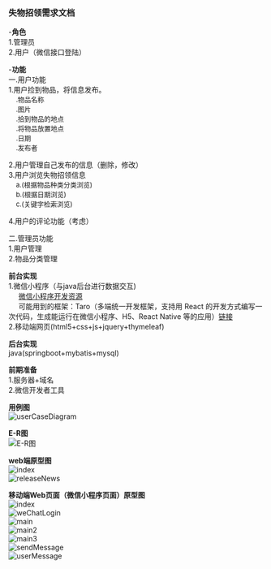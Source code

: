 ### 失物招领需求文档

-**角色**  
1.管理员  
2.用户（微信接口登陆）    

-**功能**  
一.用户功能  
1.用户捡到物品，将信息发布。  
<font size=2>&nbsp;&nbsp;&nbsp;&nbsp;.物品名称</font>   
<font size=2>&nbsp;&nbsp;&nbsp;&nbsp;.图片</font>   
<font size=2>&nbsp;&nbsp;&nbsp;&nbsp;.拾到物品的地点</font>  
<font size=2>&nbsp;&nbsp;&nbsp;&nbsp;.将物品放置地点</font>   
<font size=2>&nbsp;&nbsp;&nbsp;&nbsp;.日期</font>   
<font size=2>&nbsp;&nbsp;&nbsp;&nbsp;.发布者</font>  

2.用户管理自己发布的信息（删除，修改）  
3.用户浏览失物招领信息  
<font size=2>&nbsp;&nbsp;&nbsp;&nbsp;a.(根据物品种类分类浏览)  </font>  
<font size=2>&nbsp;&nbsp;&nbsp;&nbsp;b.(根据日期浏览) </font>  
<font size=2>&nbsp;&nbsp;&nbsp;&nbsp;c.(关键字检索浏览)   </font>  

4.用户的评论功能（考虑）  
  
二.管理员功能  
1.用户管理  
2.物品分类管理  

**前台实现**  
1.微信小程序（与java后台进行数据交互)  
&nbsp;&nbsp;&nbsp;&nbsp;&nbsp;[微信小程序开发资源](https://github.com/justjavac/awesome-wechat-weapp)  
&nbsp;&nbsp;&nbsp;&nbsp;&nbsp;可能用到的框架：Taro（多端统一开发框架，支持用 React 的开发方式编写一次代码，生成能运行在微信小程序、H5、React Native 等的应用）[链接](https://github.com/NervJS/taro)      
2.移动端网页(html5+css+js+jquery+thymeleaf)  



**后台实现**  
java(springboot+mybatis+mysql)  

**前期准备**  
1.服务器+域名  
2.微信开发者工具  

**用例图**  
![userCaseDiagram](https://github.com/yangxuechen/LostAndFound/blob/master/requirementsDocument/images/usecasediagram.png)  

**E-R图**  
![E-R图](https://github.com/yangxuechen/LostAndFound/blob/master/requirementsDocument/images/ER_LostAndFound.png)

**web端原型图**  
![index](https://github.com/yangxuechen/LostAndFound/blob/master/requirementsDocument/images/userIndex.html.png)  
![releaseNews](https://github.com/yangxuechen/LostAndFound/blob/master/requirementsDocument/images/releaseNews.html.png)  

**移动端Web页面（微信小程序页面）原型图**  
![index](https://github.com/yangxuechen/LostAndFound/blob/master/requirementsDocument/images/h5/index.png)  
![weChatLogin](https://github.com/yangxuechen/LostAndFound/blob/master/requirementsDocument/images/h5/weChatLogin.png)  
![main](https://github.com/yangxuechen/LostAndFound/blob/master/requirementsDocument/images/h5/MainPage.png)  
![main2](https://github.com/yangxuechen/LostAndFound/blob/master/requirementsDocument/images/h5/MainPage_2.png)  
![main3](https://github.com/yangxuechen/LostAndFound/blob/master/requirementsDocument/images/h5/mainPage_3.png)  
![sendMessage](https://github.com/yangxuechen/LostAndFound/blob/master/requirementsDocument/images/h5/sendMessage.png)  
![userMessage](https://github.com/yangxuechen/LostAndFound/blob/master/requirementsDocument/images/h5/userMessage.png)  






